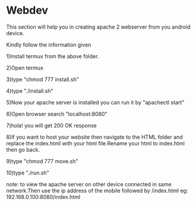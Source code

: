 # Webdev
This section will help you in creating apache 2 webserver from you android device.

Kindly follow the information given 

1)Install termux from the above folder.

2)Open termux

3)type "chmod 777 install.sh" 

4)type "./install.sh"

5)Now your apache server is installed you can run it by "apachectl start"

6)Open browser search "localhost:8080"

7)hola! you will get 200 OK response

8)If you want to host your website then navigate to the HTML folder and replace the index.html with your html file.Rename your html to index.html then go back.

9)type "chmod 777 move.sh"

10)type "./run.sh"

note: to view the apache server on other device connected in same network.Then use the ip address of the mobile followed by /index.html
eg:
192.168.0.100:8080/index.html
